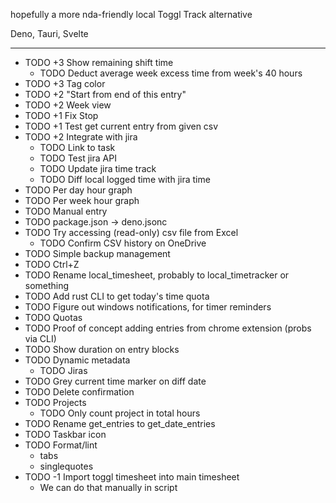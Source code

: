 hopefully a more nda-friendly local Toggl Track alternative

Deno, Tauri, Svelte

---
- TODO +3 Show remaining shift time
  - TODO Deduct average week excess time from week's 40 hours
- TODO +3 Tag color
- TODO +2 "Start from end of this entry"
- TODO +2 Week view
- TODO +1 Fix Stop
- TODO +1 Test get current entry from given csv
- TODO +2 Integrate with jira
  - TODO Link to task
  - TODO Test jira API
  - TODO Update jira time track
  - TODO Diff local logged time with jira time
- TODO Per day hour graph
- TODO Per week hour graph
- TODO Manual entry
- TODO package.json → deno.jsonc
- TODO Try accessing (read-only) csv file from Excel
  - TODO Confirm CSV history on OneDrive
- TODO Simple backup management
- TODO Ctrl+Z
- TODO Rename local_timesheet, probably to local_timetracker or something
- TODO Add rust CLI to get today's time quota
- TODO Figure out windows notifications, for timer reminders
- TODO Quotas
- TODO Proof of concept adding entries from chrome extension (probs via CLI)
- TODO Show duration on entry blocks
- TODO Dynamic metadata
  - TODO Jiras
- TODO Grey current time marker on diff date
- TODO Delete confirmation
- TODO Projects
  - TODO Only count project in total hours
- TODO Rename get_entries to get_date_entries
- TODO Taskbar icon
- TODO Format/lint
  - tabs
  - singlequotes
- TODO -1 Import toggl timesheet into main timesheet
  - We can do that manually in script